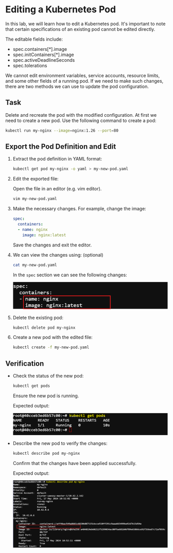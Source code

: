 # Editing a Kubernetes Pod

In this lab, we will learn how to edit a Kubernetes pod. It's important to note that certain specifications of an existing pod cannot be edited directly. 

The editable fields include:
- spec.containers[*].image
- spec.initContainers[*].image
- spec.activeDeadlineSeconds
- spec.tolerations

We cannot edit environment variables, service accounts, resource limits, and some other fields of a running pod. If we need to make such changes, there are two methods we can use to update the pod configuration.

## Task
Delete and recreate the pod with the modified configuration. At first we need to create a new pod. Use the following command to create a pod:

```bash
kubectl run my-nginx --image=nginx:1.26 --port=80
```

## Export the Pod Definition and Edit

1. Extract the pod definition in YAML format:

    ```bash
    kubectl get pod my-nginx -o yaml > my-new-pod.yaml
    ```


2. Edit the exported file:

    Open the file in an editor (e.g. vim editor).
    
    ```bash
    vim my-new-pod.yaml
    ```

3. Make the necessary changes. For example, change the image:

    ```yaml
    spec:
      containers:
      - name: nginx
        image: nginx:latest
    ```

    Save the changes and exit the editor.

4. We can view the changes using: (optional)

    ```bash
    cat my-new-pod.yaml
    ```
    In the `spec` section we can see the following changes:

    ![alt text](./images/image.png)

4. Delete the existing pod:

    ```bash
    kubectl delete pod my-nginx
    ```

5. Create a new pod with the edited file:

    ```bash
    kubectl create -f my-new-pod.yaml
    ```


## Verification

- Check the status of the new pod:
    ```bash
    kubectl get pods
    ```
    Ensure the new pod is running.

    Expected output:

    ![alt text](./images/image-1.png)

- Describe the new pod to verify the changes:
    ```bash
    kubectl describe pod my-nginx
    ```
    Confirm that the changes have been applied successfully.

    Expected output:

    ![alt text](./images/image-2.png)

